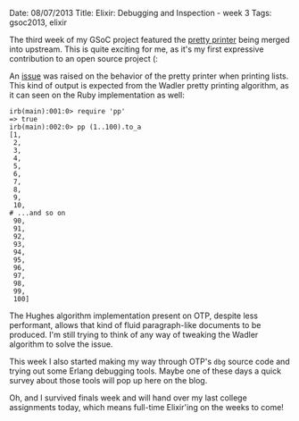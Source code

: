 Date: 08/07/2013
Title: Elixir: Debugging and Inspection - week 3
Tags: gsoc2013, elixir

The third week of my GSoC project featured the [pretty printer](https://github.com/elixir-lang/elixir/pull/1377) being merged into upstream.
This is quite exciting for me, as it's my first expressive contribution to an open source project (:

An [issue](https://github.com/elixir-lang/elixir/issues/1383) was raised on the behavior of the pretty printer when printing lists.
This kind of output is expected from the Wadler pretty printing algorithm, as it can seen on the Ruby implementation as well:

    irb(main):001:0> require 'pp'
    => true
    irb(main):002:0> pp (1..100).to_a
    [1,
     2,
     3,
     4,
     5,
     6,
     7,
     8,
     9,
     10,
    # ...and so on
     90,
     91,
     92,
     93,
     94,
     95,
     96,
     97,
     98,
     99,
     100]

The Hughes algorithm implementation present on OTP, despite less performant, allows that kind of fluid paragraph-like 
documents to be produced.
I'm still trying to think of any way of tweaking the Wadler algorithm to solve the issue.

This week I also started making my way through OTP's `dbg` source code and trying out some Erlang debugging tools. 
Maybe one of these days a quick survey about those tools will pop up here on the blog. 

Oh, and I survived finals week and will hand over my last college assignments today, which means full-time Elixir'ing
on the weeks to come!

